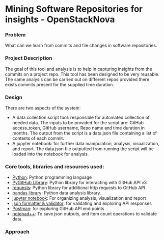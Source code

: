# Mining Software Repositories for insights - OpenStackNova

### Problem
What can we learn from commits and file changes in software repositories.

### Project Description
The goal of this tool and analysis is to help in capturing insights from the commits on a project repo. 
This tool has been designed to be very reusable. The same analysis can be carried out on different repos
provided there exists commits present for the supplied time duration. 

### Design
There are two aspects of the system: 
* A data collection script tool: responsible for automated collection of needed data. The inputs to be provided for the 
script are: GitHub access_token, GitHub username, Repo name and time duration in months. The output from the script is a
data.json file containing a list of contents of each commit.
* A jupyter notebook: for further data manipulation, analysis, visualization, and report. The data.json file outputted 
from running the script will be loaded into the notebook for analysis.

  
### Core tools, libraries and resources used:
* [Python](https://www.python.org): Python programming language
* [PyGitHub Library](https://pygithub.readthedocs.io/en/latest/introduction.html): Python library for interacting with GitHub API v3
* [requests](https://docs.python-requests.org/en/latest): Python library for additional http requests to GitHub API
* [pandas library](https://pandas.pydata.org): Python data analysis library.
* [jupyter notebook](https://jupyter.org): For organizing analysis, visualization and report
* [json formatter & validator](https://jsonformatter.curiousconcept.com): for validating and exploring API responses
* [Postman](https://www.postman.com): for exploring GitHub API end points
* [notepad++](https://notepad-plus-plus.org): To save json outputs, and item count operations to validate data.


### Approach

